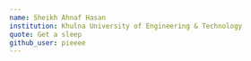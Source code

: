 ```yaml
---
name: Sheikh Ahnaf Hasan
institution: Khulna University of Engineering & Technology
quote: Get a sleep
github_user: pieeee
---
```

